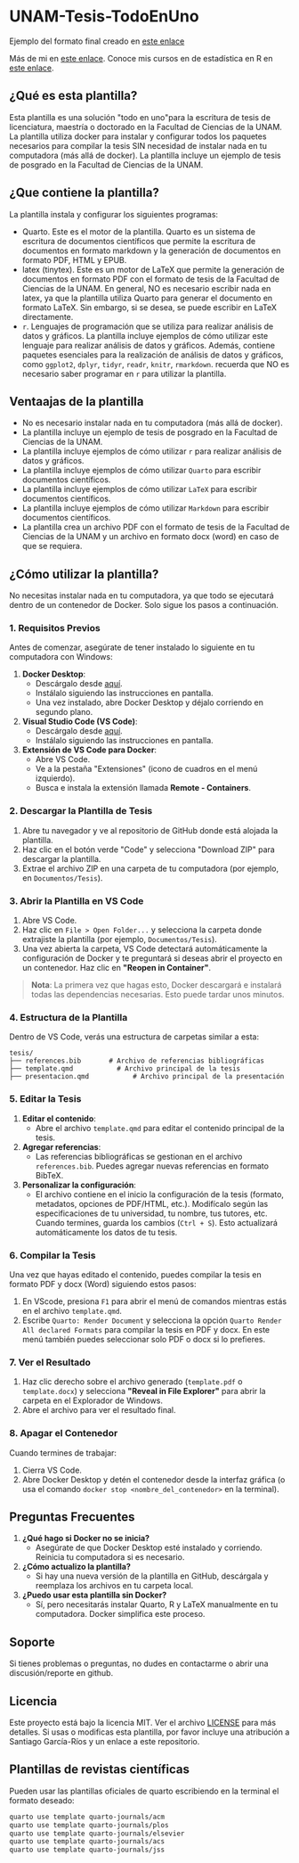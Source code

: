# UNAM-Tesis-TodoEnUno

Ejemplo del formato final creado en [este enlace](https://github.com/santi-rios/UNAM-Tesis-TodoEnUno/blob/main/unam-quarto/template.pdf)

Más de mi en [este enlace](https://santi-rios.github.io/). Conoce mis cursos en de estadística en R en [este enlace](https://orcaasesina.com/).

## ¿Qué es esta plantilla?

Esta plantilla es una solución "todo en uno"para la escritura de tesis de licenciatura, maestría o doctorado en la Facultad de Ciencias de la UNAM. La plantilla utiliza docker para instalar y configurar todos los paquetes necesarios para compilar la tesis SIN necesidad de instalar nada en tu computadora (más allá de docker). La plantilla incluye un ejemplo de tesis de posgrado en la Facultad de Ciencias de la UNAM.

## ¿Que contiene la plantilla?

La plantilla instala y configurar los siguientes programas:
- Quarto. Este es el motor de la plantilla. Quarto es un sistema de escritura de documentos científicos que permite la escritura de documentos en formato markdown y la generación de documentos en formato PDF, HTML y EPUB.
- latex (tinytex). Este es un motor de LaTeX que permite la generación de documentos en formato PDF con el formato de tesis de la Facultad de Ciencias de la UNAM. En general, NO es necesario escribir nada en latex, ya que la plantilla utiliza Quarto para generar el documento en formato LaTeX. Sin embargo, si se desea, se puede escribir en LaTeX directamente.
- `r`. Lenguajes de programación que se utiliza para realizar análisis de datos y gráficos. La plantilla incluye ejemplos de cómo utilizar este lenguaje para realizar análisis de datos y gráficos. Además, contiene paquetes esenciales para la realización de análisis de datos y gráficos, como `ggplot2`, `dplyr`, `tidyr`, `readr`, `knitr`, `rmarkdown`. recuerda que NO es necesario saber programar en `r` para utilizar la plantilla.

## Ventaajas de la plantilla

- No es necesario instalar nada en tu computadora (más allá de docker).
- La plantilla incluye un ejemplo de tesis de posgrado en la Facultad de Ciencias de la UNAM.
- La plantilla incluye ejemplos de cómo utilizar `r` para realizar análisis de datos y gráficos.
- La plantilla incluye ejemplos de cómo utilizar `Quarto` para escribir documentos científicos.
- La plantilla incluye ejemplos de cómo utilizar `LaTeX` para escribir documentos científicos.
- La plantilla incluye ejemplos de cómo utilizar `Markdown` para escribir documentos científicos.
- La plantilla crea un archivo PDF con el formato de tesis de la Facultad de Ciencias de la UNAM y un archivo en formato docx (word) en caso de que se requiera.

## ¿Cómo utilizar la plantilla?

No necesitas instalar nada en tu computadora, ya que todo se ejecutará dentro de un contenedor de Docker. Solo sigue los pasos a continuación.

### **1. Requisitos Previos**

Antes de comenzar, asegúrate de tener instalado lo siguiente en tu computadora con Windows:
1. **Docker Desktop**:
   - Descárgalo desde [aquí](https://www.docker.com/products/docker-desktop/).
   - Instálalo siguiendo las instrucciones en pantalla.
   - Una vez instalado, abre Docker Desktop y déjalo corriendo en segundo plano.
2. **Visual Studio Code (VS Code)**:
   - Descárgalo desde [aquí](https://code.visualstudio.com/).
   - Instálalo siguiendo las instrucciones en pantalla.
3. **Extensión de VS Code para Docker**:
   - Abre VS Code.
   - Ve a la pestaña "Extensiones" (icono de cuadros en el menú izquierdo).
   - Busca e instala la extensión llamada **Remote - Containers**.

### **2. Descargar la Plantilla de Tesis**

1. Abre tu navegador y ve al repositorio de GitHub donde está alojada la plantilla.
2. Haz clic en el botón verde "Code" y selecciona "Download ZIP" para descargar la plantilla.
3. Extrae el archivo ZIP en una carpeta de tu computadora (por ejemplo, en `Documentos/Tesis`).


### **3. Abrir la Plantilla en VS Code**
1. Abre VS Code.
2. Haz clic en `File > Open Folder...` y selecciona la carpeta donde extrajiste la plantilla (por ejemplo, `Documentos/Tesis`).
3. Una vez abierta la carpeta, VS Code detectará automáticamente la configuración de Docker y te preguntará si deseas abrir el proyecto en un contenedor. Haz clic en **"Reopen in Container"**.

> **Nota**: La primera vez que hagas esto, Docker descargará e instalará todas las dependencias necesarias. Esto puede tardar unos minutos.

### **4. Estructura de la Plantilla**
Dentro de VS Code, verás una estructura de carpetas similar a esta:

```
tesis/
├── references.bib       # Archivo de referencias bibliográficas
├── template.qmd           # Archivo principal de la tesis
├── presentacion.qmd           # Archivo principal de la presentación
```


### **5. Editar la Tesis**

1. **Editar el contenido**:
   - Abre el archivo `template.qmd` para editar el contenido principal de la tesis.
2. **Agregar referencias**:
   - Las referencias bibliográficas se gestionan en el archivo `references.bib`. Puedes agregar nuevas referencias en formato BibTeX.
3. **Personalizar la configuración**:
   - El archivo contiene en el inicio la configuración de la tesis (formato, metadatos, opciones de PDF/HTML, etc.). Modifícalo según las especificaciones de tu universidad, tu nombre, tus tutores, etc. Cuando termines, guarda los cambios (`Ctrl + S`). Esto actualizará automáticamente los datos de tu tesis.

### **6. Compilar la Tesis**
Una vez que hayas editado el contenido, puedes compilar la tesis en formato PDF y docx (Word) siguiendo estos pasos:

1. En VScode, presiona `F1` para abrir el menú de comandos mientras estás en el archivo `template.qmd`.
2. Escribe `Quarto: Render Document` y selecciona la opción `Quarto Render All declared Formats` para compilar la tesis en PDF y docx. En este menú también puedes seleccionar solo PDF o docx si lo prefieres.


### **7. Ver el Resultado**
1. Haz clic derecho sobre el archivo generado (`template.pdf` o `template.docx`) y selecciona **"Reveal in File Explorer"** para abrir la carpeta en el Explorador de Windows.
3. Abre el archivo para ver el resultado final.

### **8. Apagar el Contenedor**
Cuando termines de trabajar:
1. Cierra VS Code.
2. Abre Docker Desktop y detén el contenedor desde la interfaz gráfica (o usa el comando `docker stop <nombre_del_contenedor>` en la terminal).

## **Preguntas Frecuentes**
1. **¿Qué hago si Docker no se inicia?**
   - Asegúrate de que Docker Desktop esté instalado y corriendo. Reinicia tu computadora si es necesario.
2. **¿Cómo actualizo la plantilla?**
   - Si hay una nueva versión de la plantilla en GitHub, descárgala y reemplaza los archivos en tu carpeta local.
3. **¿Puedo usar esta plantilla sin Docker?**
   - Sí, pero necesitarás instalar Quarto, R y LaTeX manualmente en tu computadora. Docker simplifica este proceso.


## **Soporte**
Si tienes problemas o preguntas, no dudes en contactarme o abrir una discusión/reporte en github.

## Licencia

Este proyecto está bajo la licencia MIT. Ver el archivo [LICENSE](LICENSE) para más detalles. Si usas o modificas esta plantilla, por favor incluye una atribución a Santiago García-Ríos y un enlace a este repositorio.

## Plantillas de revistas científicas

Pueden usar las plantillas oficiales de quarto escribiendo en la terminal el formato deseado:

```bash
quarto use template quarto-journals/acm
quarto use template quarto-journals/plos
quarto use template quarto-journals/elsevier
quarto use template quarto-journals/acs
quarto use template quarto-journals/jss
```
